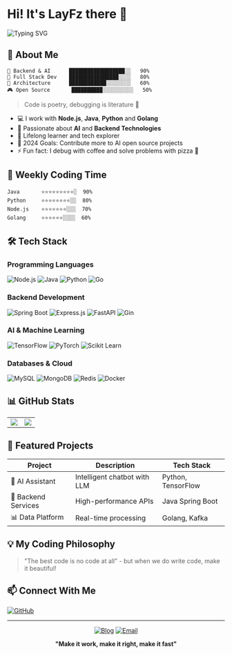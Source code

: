 # Hi! It's LayFz there 👋 

![Typing SVG](https://readme-typing-svg.demolab.com?font=Fira+Code&pause=1000&color=2F6DF7&center=true&vCenter=true&width=435&lines=Full+Stack+Developer;AI+%26+Backend+Technology+Enthusiast)

## 🎯 About Me 

```text
🔮 Backend & AI      ██████████████████░░   90%
🎨 Full Stack Dev    ████████████████░░░░   80%
📱 Architecture      ████████████░░░░░░░░   60%
🎮 Open Source       ██████████░░░░░░░░░░   50%
```

> Code is poetry, debugging is literature 💭

- 💻 I work with **Node.js**, **Java**, **Python** and **Golang**
- 🤖 Passionate about **AI** and **Backend Technologies**
- 🌱 Lifelong learner and tech explorer
- 🎯 2024 Goals: Contribute more to AI open source projects
- ⚡ Fun fact: I debug with coffee and solve problems with pizza 🍕

## 🌈 Weekly Coding Time

```text
Java       ⭐⭐⭐⭐⭐⭐⭐⭐⭐░  90%
Python     ⭐⭐⭐⭐⭐⭐⭐⭐░░  80%
Node.js    ⭐⭐⭐⭐⭐⭐⭐░░░  70%
Golang     ⭐⭐⭐⭐⭐⭐░░░░  60%
```

## 🛠️ Tech Stack

### Programming Languages
![Node.js](https://img.shields.io/badge/Node.js-43853D?style=for-the-badge&logo=node.js&logoColor=white)
![Java](https://img.shields.io/badge/Java-ED8B00?style=for-the-badge&logo=openjdk&logoColor=white)
![Python](https://img.shields.io/badge/Python-3776AB?style=for-the-badge&logo=python&logoColor=white)
![Go](https://img.shields.io/badge/Go-00ADD8?style=for-the-badge&logo=go&logoColor=white)

### Backend Development
![Spring Boot](https://img.shields.io/badge/Spring_Boot-6DB33F?style=for-the-badge&logo=springboot&logoColor=white)
![Express.js](https://img.shields.io/badge/Express.js-404D59?style=for-the-badge)
![FastAPI](https://img.shields.io/badge/FastAPI-009688?style=for-the-badge&logo=fastapi&logoColor=white)
![Gin](https://img.shields.io/badge/Gin-00ADD8?style=for-the-badge&logo=go&logoColor=white)

### AI & Machine Learning
![TensorFlow](https://img.shields.io/badge/TensorFlow-FF6F00?style=for-the-badge&logo=tensorflow&logoColor=white)
![PyTorch](https://img.shields.io/badge/PyTorch-EE4C2C?style=for-the-badge&logo=pytorch&logoColor=white)
![Scikit Learn](https://img.shields.io/badge/Scikit_Learn-F7931E?style=for-the-badge&logo=scikit-learn&logoColor=white)

### Databases & Cloud
![MySQL](https://img.shields.io/badge/MySQL-005C84?style=for-the-badge&logo=mysql&logoColor=white)
![MongoDB](https://img.shields.io/badge/MongoDB-4EA94B?style=for-the-badge&logo=mongodb&logoColor=white)
![Redis](https://img.shields.io/badge/Redis-DC382D?style=for-the-badge&logo=redis&logoColor=white)
![Docker](https://img.shields.io/badge/Docker-2496ED?style=for-the-badge&logo=docker&logoColor=white)

## 📊 GitHub Stats

<table>
  <tr>
    <td>
      <img src="https://github-readme-stats.vercel.app/api?username=LayFz&show_icons=true&theme=radical" />
    </td>
    <td>
      <img src="https://github-readme-stats.vercel.app/api/top-langs/?username=LayFz&layout=compact&theme=radical" />
    </td>
  </tr>
</table>

## 🎯 Featured Projects

| Project | Description | Tech Stack |
|---------|------------|------------|
| 🤖 AI Assistant | Intelligent chatbot with LLM | Python, TensorFlow |
| 🚀 Backend Services | High-performance APIs | Java Spring Boot |
| 📊 Data Platform | Real-time processing | Golang, Kafka |

## 💡 My Coding Philosophy

> "The best code is no code at all" - but when we do write code, make it beautiful!

## 📫 Connect With Me

[![GitHub](https://img.shields.io/badge/GitHub-Follow-black?style=social&logo=github)](https://github.com/LayFz)

---

<div align="center">

[![Blog](https://img.shields.io/badge/Blog-0A0A0A?style=for-the-badge&logo=dev.to&logoColor=white)](https://layfz.netlify.app/)
[![Email](https://img.shields.io/badge/Email-D14836?style=for-the-badge&logo=gmail&logoColor=white)](mailto:anekoby95@gmail.com)


**"Make it work, make it right, make it fast"**

</div>
